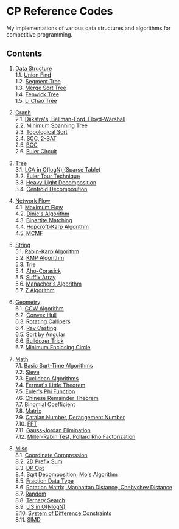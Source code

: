 # CP Reference Codes
My implementations of various data structures and algorithms for competitive programming.

## Contents
1. [Data Structure](https://github.com/manoflearning/cp-reference-codes/tree/master/1-data-structure) <br>
1.1. [Union Find](https://github.com/manoflearning/cp-reference-codes/blob/master/1-data-structure/union_find.cpp) <br>
1.2. [Segment Tree](https://github.com/manoflearning/cp-reference-codes/tree/master/1-data-structure/segment_tree.cpp) <br>
1.3. [Merge Sort Tree](https://github.com/manoflearning/cp-reference-codes/tree/master/1-data-structure/merge_sort_tree.cpp) <br>
1.4. [Fenwick Tree](https://github.com/manoflearning/cp-reference-codes/tree/master/1-data-structure/fenwick_tree.cpp) <br>
1.5. [Li Chao Tree](https://github.com/manoflearning/cp-reference-codes/tree/master/1-data-structure/li_chao_tree.cpp) <br>
2. [Graph](https://github.com/manoflearning/cp-reference-codes/tree/master/2-graph) <br>
2.1. [Dijkstra's, Bellman-Ford, Floyd-Warshall](https://github.com/manoflearning/cp-reference-codes/blob/master/2-graph/dijkstra_bellman_ford_floyd_warshall.cpp) <br>
2.2. [Minimum Spanning Tree](https://github.com/manoflearning/cp-reference-codes/blob/master/2-graph/minimum_spanning_tree.cpp) <br>
2.3. [Topological Sort](https://github.com/manoflearning/cp-reference-codes/tree/master/2-graph/topological_sort.cpp) <br>
2.4. [SCC, 2-SAT](https://github.com/manoflearning/cp-reference-codes/tree/master/2-graph/scc_2_sat.cpp) <br>
2.5. [BCC](https://github.com/manoflearning/cp-reference-codes/blob/master/2-graph/bcc.cpp) <br>
2.6. [Euler Circuit](https://github.com/manoflearning/cp-reference-codes/blob/master/2-graph/euler_circuit.cpp) <br>
3. [Tree](https://github.com/manoflearning/cp-reference-codes/tree/master/3-tree) <br>
3.1. [LCA in O(logN) (Sparse Table)](https://github.com/manoflearning/cp-reference-codes/blob/master/3-tree/lca_in_o_logn_sparse_table.cpp) <br>
3.2. [Euler Tour Technique](https://github.com/manoflearning/cp-reference-codes/tree/master/3-tree/euler_tour_technique.cpp) <br>
3.3. [Heavy-Light Decomposition](https://github.com/manoflearning/cp-reference-codes/tree/master/3-tree/heavy_light_decomposition.cpp) <br>
3.4. [Centroid Decomposition](https://github.com/manoflearning/cp-reference-codes/blob/master/3-tree/centroid_decomposition.cpp) <br>
4. [Network Flow](https://github.com/manoflearning/cp-reference-codes/tree/master/4-network-flow) <br>
4.1. [Maximum Flow](https://github.com/manoflearning/cp-reference-codes/tree/master/4-network-flow/maximum_flow.cpp) <br>
4.2. [Dinic's Algorithm](https://github.com/manoflearning/cp-reference-codes/blob/master/4-network-flow/dinics_algorithm.cpp) <br>
4.3. [Bipartite Matching](https://github.com/manoflearning/cp-reference-codes/blob/master/4-network-flow/bipartite_matching.cpp) <br>
4.4. [Hopcroft-Karp Algorithm](https://github.com/manoflearning/cp-reference-codes/blob/master/4-network-flow/hopcroft_karp_algorithm.cpp) <br>
4.5. [MCMF](https://github.com/manoflearning/cp-reference-codes/blob/master/4-network-flow/mcmf.cpp) <br>
5. [String](https://github.com/manoflearning/cp-reference-codes/tree/master/5-string) <br>
5.1. [Rabin-Karp Algorithm](https://github.com/manoflearning/cp-reference-codes/tree/master/5-string/rabin_karp_algorithm.cpp) <br>
5.2. [KMP Algorithm](https://github.com/manoflearning/cp-reference-codes/blob/master/5-string/kmp_algorithm.cpp) <br>
5.3. [Trie](https://github.com/manoflearning/cp-reference-codes/tree/master/5-string/trie.cpp) <br>
5.4. [Aho-Corasick](https://github.com/manoflearning/cp-reference-codes/blob/master/5-string/aho_corasick.cpp) <br>
5.5. [Suffix Array](https://github.com/manoflearning/cp-reference-codes/blob/master/5-string/suffix_array.cpp) <br>
5.6. [Manacher's Algorithm](https://github.com/manoflearning/cp-reference-codes/blob/master/5-string/manachers_algorithm.cpp) <br>
5.7. [Z Algorithm](https://github.com/manoflearning/cp-reference-codes/blob/master/5-string/z_algorithm.cpp) <br>
6. [Geometry](https://github.com/manoflearning/cp-reference-codes/tree/master/6-geometry) <br>
6.1. [CCW Algorithm](https://github.com/manoflearning/cp-reference-codes/blob/master/6-geometry/ccw_algorithm.cpp) <br>
6.2. [Convex Hull](https://github.com/manoflearning/cp-reference-codes/tree/master/6-geometry/convex_hull.cpp) <br>
6.3. [Rotating Callipers](https://github.com/manoflearning/cp-reference-codes/blob/master/6-geometry/rotating_callipers.cpp) <br>
6.4. [Ray Casting](https://github.com/manoflearning/cp-reference-codes/blob/master/6-geometry/ray_casting.cpp) <br>
6.5. [Sort by Angular](https://github.com/manoflearning/cp-reference-codes/blob/master/6-geometry/sort_by_angular.cpp) <br>
6.6. [Bulldozer Trick](https://github.com/manoflearning/cp-reference-codes/blob/master/6-geometry/bulldozer_trick.cpp) <br>
6.7. [Minimum Enclosing Circle](https://github.com/manoflearning/cp-reference-codes/blob/master/6-geometry/minimum_enclosing_circle.cpp) <br>
7. [Math](https://github.com/manoflearning/cp-reference-codes/tree/master/7-math) <br>
7.1. [Basic Sqrt-Time Algorithms](https://github.com/manoflearning/cp-reference-codes/tree/master/7-math/basic_sqrt_time_algorithms.cpp) <br>
7.2. [Sieve](https://github.com/manoflearning/cp-reference-codes/blob/master/7-math/sieve.cpp) <br>
7.3. [Euclidean Algorithms](https://github.com/manoflearning/cp-reference-codes/blob/master/7-math/euclidean_algorithms.cpp) <br>
7.4. [Fermat's Little Theorem](https://github.com/manoflearning/cp-reference-codes/blob/master/7-math/fermats_little_theorem.cpp) <br>
7.5. [Euler's Phi Function](https://github.com/manoflearning/cp-reference-codes/blob/master/7-math/eulers_phi_function.cpp) <br>
7.6. [Chinese Remainder Theorem](https://github.com/manoflearning/cp-reference-codes/blob/master/7-math/chinese_remainder_theorem.cpp) <br>
7.7. [Binomial Coefficient](https://github.com/manoflearning/cp-reference-codes/blob/master/7-math/binomial_coefficient.cpp) <br>
7.8. [Matrix](https://github.com/manoflearning/cp-reference-codes/blob/master/7-math/matrix.cpp) <br>
7.9. [Catalan Number, Derangement Number](https://github.com/manoflearning/cp-reference-codes/blob/master/7-math/catalan_number_derangement_number.cpp) <br>
7.10. [FFT](https://github.com/manoflearning/cp-reference-codes/blob/master/7-math/fft.cpp) <br>
7.11. [Gauss-Jordan Elimination](https://github.com/manoflearning/cp-reference-codes/blob/master/7-math/gauss_jordan_elimination.cpp) <br>
7.12. [Miller-Rabin Test, Pollard Rho Factorization](https://github.com/manoflearning/cp-reference-codes/blob/master/7-math/miller_rabin_pollard_rho.cpp) <br>

8. [Misc](https://github.com/manoflearning/cp-reference-codes/tree/master/8-misc) <br>
8.1. [Coordinate Compression](https://github.com/manoflearning/cp-reference-codes/blob/master/8-misc/coordinate_compression.cpp) <br>
8.2. [2D Prefix Sum](https://github.com/manoflearning/cp-reference-codes/blob/master/8-misc/2d_prefix_sum.cpp) <br>
8.3. [DP Opt](https://github.com/manoflearning/cp-reference-codes/blob/master/8-misc/dp_opt.cpp) <br>
8.4. [Sqrt Decomposition, Mo's Algorithm](https://github.com/manoflearning/cp-reference-codes/blob/master/8-misc/sqrt_decomposition_mos_algorithm.cpp) <br>
8.5. [Fraction Data Type](https://github.com/manoflearning/cp-reference-codes/blob/master/8-misc/fraction_data_type.cpp) <br>
8.6. [Rotation Matrix, Manhattan Distance, Chebyshev Distance](https://github.com/manoflearning/cp-reference-codes/blob/master/8-misc/rotation_matrix_manhattan_distance_chebyshev_distance.txt) <br>
8.7. [Random](https://github.com/manoflearning/cp-reference-codes/blob/master/8-misc/random.cpp) <br>
8.8. [Ternary Search](https://github.com/manoflearning/cp-reference-codes/blob/master/8-misc/ternary_search.cpp) <br>
8.9. [LIS in O(NlogN)](https://github.com/manoflearning/cp-reference-codes/tree/master/8-misc/lis_in_o_nlogn.cpp) <br>
8.10. [System of Difference Constraints](https://github.com/manoflearning/cp-reference-codes/blob/master/8-misc/system_of_difference_constraints.cpp) <br>
8.11. [SIMD](https://github.com/manoflearning/cp-reference-codes/blob/master/8-misc/simd.cpp) <br>
